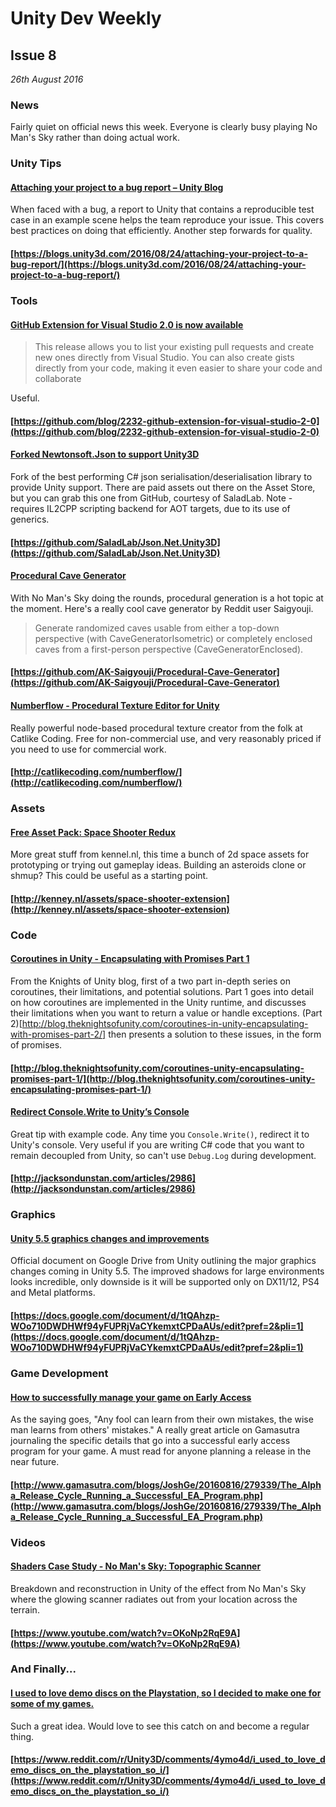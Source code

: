 # Unity Dev Weekly

## Issue 8
*26th August 2016*

### News

Fairly quiet on official news this week. Everyone is clearly busy playing No Man's Sky rather than doing actual work.


### Unity Tips

#### [Attaching your project to a bug report  –  Unity Blog](https://blogs.unity3d.com/2016/08/24/attaching-your-project-to-a-bug-report/)

When faced with a bug, a report to Unity that contains a reproducible test case in an example scene helps the team reproduce your issue. This covers best practices on doing that efficiently. Another step forwards for quality.

#### [https://blogs.unity3d.com/2016/08/24/attaching-your-project-to-a-bug-report/](https://blogs.unity3d.com/2016/08/24/attaching-your-project-to-a-bug-report/)


### Tools

#### [GitHub Extension for Visual Studio 2.0 is now available](https://github.com/blog/2232-github-extension-for-visual-studio-2-0)

> This release allows you to list your existing pull requests and create new ones directly from Visual Studio. You can also create gists directly from your code, making it even easier to share your code and collaborate

Useful.

#### [https://github.com/blog/2232-github-extension-for-visual-studio-2-0](https://github.com/blog/2232-github-extension-for-visual-studio-2-0)


#### [Forked Newtonsoft.Json to support Unity3D](https://github.com/SaladLab/Json.Net.Unity3D)

Fork of the best performing C# json serialisation/deserialisation library to provide Unity support. There are paid assets out there on the Asset Store, but you can grab this one from GitHub, courtesy of SaladLab. Note - requires IL2CPP scripting backend for AOT targets, due to its use of generics.

#### [https://github.com/SaladLab/Json.Net.Unity3D](https://github.com/SaladLab/Json.Net.Unity3D)


#### [Procedural Cave Generator](https://github.com/AK-Saigyouji/Procedural-Cave-Generator)

With No Man's Sky doing the rounds, procedural generation is a hot topic at the moment. Here's a really cool cave generator by Reddit user Saigyouji.

> Generate randomized caves usable from either a top-down perspective (with CaveGeneratorIsometric) or completely enclosed caves from a first-person perspective (CaveGeneratorEnclosed).

#### [https://github.com/AK-Saigyouji/Procedural-Cave-Generator](https://github.com/AK-Saigyouji/Procedural-Cave-Generator)


#### [Numberflow - Procedural Texture Editor for Unity](http://catlikecoding.com/numberflow/)

Really powerful node-based procedural texture creator from the folk at Catlike Coding. Free for non-commercial use, and very reasonably priced if you need to use for commercial work.

#### [http://catlikecoding.com/numberflow/](http://catlikecoding.com/numberflow/)


### Assets

#### [Free Asset Pack: Space Shooter Redux](http://kenney.nl/assets/space-shooter-extension)

More great stuff from kennel.nl, this time a bunch of 2d space assets for prototyping or trying out gameplay ideas. Building an asteroids clone or shmup? This could be useful as a starting point.

#### [http://kenney.nl/assets/space-shooter-extension](http://kenney.nl/assets/space-shooter-extension)


### Code

#### [Coroutines in Unity - Encapsulating with Promises Part 1](http://blog.theknightsofunity.com/coroutines-unity-encapsulating-promises-part-1/)

From the Knights of Unity blog, first of a two part in-depth series on coroutines, their limitations, and potential solutions. Part 1 goes into detail on how coroutines are implemented in the Unity runtime, and discusses their limitations when you want to return a value or handle exceptions. (Part 2)[http://blog.theknightsofunity.com/coroutines-in-unity-encapsulating-with-promises-part-2/] then presents a solution to these issues, in the form of promises.

#### [http://blog.theknightsofunity.com/coroutines-unity-encapsulating-promises-part-1/](http://blog.theknightsofunity.com/coroutines-unity-encapsulating-promises-part-1/)


#### [Redirect Console.Write to Unity’s Console](http://jacksondunstan.com/articles/2986)

Great tip with example code. Any time you `Console.Write()`, redirect it to Unity's console. Very useful if you are writing C# code that you want to remain decoupled from Unity, so can't use `Debug.Log` during development.

#### [http://jacksondunstan.com/articles/2986](http://jacksondunstan.com/articles/2986)


### Graphics

#### [Unity 5.5 graphics changes and improvements](https://docs.google.com/document/d/1tQAhzp-WOo710DWDHWf94yFUPRjVaCYkemxtCPDaAUs/edit?pref=2&pli=1)

Official document on Google Drive from Unity outlining the major graphics changes coming in Unity 5.5. The improved shadows for large environments looks incredible, only downside is it will be supported only on DX11/12, PS4 and Metal platforms.

#### [https://docs.google.com/document/d/1tQAhzp-WOo710DWDHWf94yFUPRjVaCYkemxtCPDaAUs/edit?pref=2&pli=1](https://docs.google.com/document/d/1tQAhzp-WOo710DWDHWf94yFUPRjVaCYkemxtCPDaAUs/edit?pref=2&pli=1)


### Game Development

#### [How to successfully manage your game on Early Access](http://www.gamasutra.com/blogs/JoshGe/20160816/279339/The_Alpha_Release_Cycle_Running_a_Successful_EA_Program.php)

As the saying goes, "Any fool can learn from their own mistakes, the wise man learns from others' mistakes." A really great article on Gamasutra journaling the specific details that go into a successful early access program for your game. A must read for anyone planning a release in the near future.

#### [http://www.gamasutra.com/blogs/JoshGe/20160816/279339/The_Alpha_Release_Cycle_Running_a_Successful_EA_Program.php](http://www.gamasutra.com/blogs/JoshGe/20160816/279339/The_Alpha_Release_Cycle_Running_a_Successful_EA_Program.php)



### Videos

#### [Shaders Case Study - No Man's Sky: Topographic Scanner](https://www.youtube.com/watch?v=OKoNp2RqE9A)

Breakdown and reconstruction in Unity of the effect from No Man's Sky where the glowing scanner radiates out from your location across the terrain.

#### [https://www.youtube.com/watch?v=OKoNp2RqE9A](https://www.youtube.com/watch?v=OKoNp2RqE9A)


### And Finally...

#### [I used to love demo discs on the Playstation, so I decided to make one for some of my games.](https://www.reddit.com/r/Unity3D/comments/4ymo4d/i_used_to_love_demo_discs_on_the_playstation_so_i/)

Such a great idea. Would love to see this catch on and become a regular thing.

#### [https://www.reddit.com/r/Unity3D/comments/4ymo4d/i_used_to_love_demo_discs_on_the_playstation_so_i/](https://www.reddit.com/r/Unity3D/comments/4ymo4d/i_used_to_love_demo_discs_on_the_playstation_so_i/)

